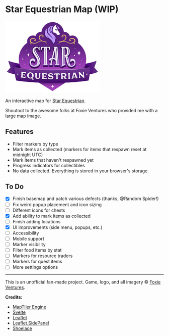 # Star Equestrian Map (WIP)

<img src="assets/StarEquestrianLogo_Color.png" alt="Star Equestrian game logo" width="300" />

An interactive map for [Star Equestrian](https://www.foxieventures.com/star-equestrian/).

Shoutout to the awesome folks at Foxie Ventures who provided me with a large map image.

## Features

- Filter markers by type
- Mark items as collected (markers for items that respawn reset at midnight UTC)
- Mark items that haven't respawned yet
- Progress indicators for collectibles
- No data collected. Everything is stored in your browser's storage.

## To Do

- [x] Finish basemap and patch various defects (thanks, @Random Spider!)
- [ ] Fix weird popup placement and icon sizing
- [ ] Different icons for chests
- [x] Add ability to mark items as collected
- [ ] Finish adding locations
- [x] UI improvements (side menu, popups, etc.)
- [ ] Accessibility
- [ ] Mobile support
- [ ] Marker visibility
- [ ] Filter food items by stat
- [ ] Markers for resource traders
- [ ] Markers for quest items
- [ ] More settings options

---

This is an unofficial fan-made project. Game, logo, and all imagery &copy; [Foxie Ventures](https://www.foxieventures.com).

**Credits:**

- [MapTiler Engine](https://www.maptiler.com/engine/)
- [Svelte](https://svelte.dev)
- [Leaflet](https://leafletjs.com)
- [Leaflet.SidePanel](https://github.com/maxwell-ilai/Leaflet.SidePanel)
- [Shoelace](https://shoelace.style)